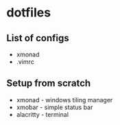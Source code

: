 # dotfiles

## List of configs

- xmonad
- .vimrc

## Setup from scratch

- xmonad - windows tiling manager
- xmobar - simple status bar
- alacritty - terminal

